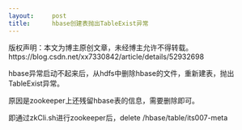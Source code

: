 ```yaml
---
layout:     post
title:      hbase创建表抛出TableExist异常
---
```

<div id="article_content" class="article_content clearfix csdn-tracking-statistics" data-pid="blog" data-mod="popu_307" data-dsm="post">
								<div class="article-copyright">
					版权声明：本文为博主原创文章，未经博主允许不得转载。					https://blog.csdn.net/xx7330842/article/details/52932698				</div>
								            <link rel="stylesheet" href="https://csdnimg.cn/release/phoenix/template/css/ck_htmledit_views-f76675cdea.css">
						<div class="htmledit_views" id="content_views">
                
<p>hbase异常启动不起来后，从hdfs中删除hbase的文件，重新建表，抛出TableExist异常。</p>
<p>原因是zookeeper上还残留hbase表的信息，需要删除即可。</p>
<p>即通过zkCli.sh进行zookeeper后，delete /hbase/table/its007-meta</p>
            </div>
                </div>